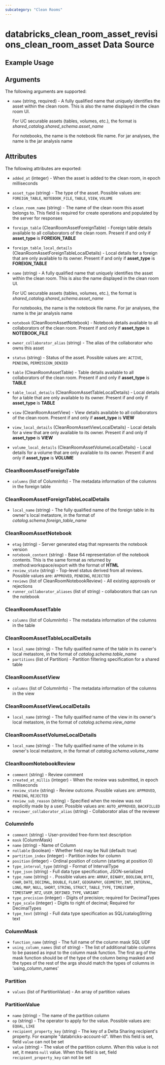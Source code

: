 ```yaml
---
subcategory: "Clean Rooms"
---
```

# databricks_clean_room_asset_revisions_clean_room_asset Data Source


## Example Usage


## Arguments
The following arguments are supported:
* `name` (string, required) - A fully qualified name that uniquely identifies the asset within the clean room.
  This is also the name displayed in the clean room UI.
  
  For UC securable assets (tables, volumes, etc.), the format is *shared_catalog*.*shared_schema*.*asset_name*
  
  For notebooks, the name is the notebook file name.
  For jar analyses, the name is the jar analysis name

## Attributes
The following attributes are exported:
* `added_at` (integer) - When the asset is added to the clean room, in epoch milliseconds
* `asset_type` (string) - The type of the asset. Possible values are: `FOREIGN_TABLE`, `NOTEBOOK_FILE`, `TABLE`, `VIEW`, `VOLUME`
* `clean_room_name` (string) - The name of the clean room this asset belongs to.
  This field is required for create operations and populated by the server for responses
* `foreign_table` (CleanRoomAssetForeignTable) - Foreign table details available to all collaborators of the clean room.
  Present if and only if **asset_type** is **FOREIGN_TABLE**
* `foreign_table_local_details` (CleanRoomAssetForeignTableLocalDetails) - Local details for a foreign that are only available to its owner.
  Present if and only if **asset_type** is **FOREIGN_TABLE**
* `name` (string) - A fully qualified name that uniquely identifies the asset within the clean room.
  This is also the name displayed in the clean room UI.
  
  For UC securable assets (tables, volumes, etc.), the format is *shared_catalog*.*shared_schema*.*asset_name*
  
  For notebooks, the name is the notebook file name.
  For jar analyses, the name is the jar analysis name
* `notebook` (CleanRoomAssetNotebook) - Notebook details available to all collaborators of the clean room.
  Present if and only if **asset_type** is **NOTEBOOK_FILE**
* `owner_collaborator_alias` (string) - The alias of the collaborator who owns this asset
* `status` (string) - Status of the asset. Possible values are: `ACTIVE`, `PENDING`, `PERMISSION_DENIED`
* `table` (CleanRoomAssetTable) - Table details available to all collaborators of the clean room.
  Present if and only if **asset_type** is **TABLE**
* `table_local_details` (CleanRoomAssetTableLocalDetails) - Local details for a table that are only available to its owner.
  Present if and only if **asset_type** is **TABLE**
* `view` (CleanRoomAssetView) - View details available to all collaborators of the clean room.
  Present if and only if **asset_type** is **VIEW**
* `view_local_details` (CleanRoomAssetViewLocalDetails) - Local details for a view that are only available to its owner.
  Present if and only if **asset_type** is **VIEW**
* `volume_local_details` (CleanRoomAssetVolumeLocalDetails) - Local details for a volume that are only available to its owner.
  Present if and only if **asset_type** is **VOLUME**

### CleanRoomAssetForeignTable
* `columns` (list of ColumnInfo) - The metadata information of the columns in the foreign table

### CleanRoomAssetForeignTableLocalDetails
* `local_name` (string) - The fully qualified name of the foreign table in its owner's local metastore,
  in the format of *catalog*.*schema*.*foreign_table_name*

### CleanRoomAssetNotebook
* `etag` (string) - Server generated etag that represents the notebook version
* `notebook_content` (string) - Base 64 representation of the notebook contents.
  This is the same format as returned by :method:workspace/export with the format of **HTML**
* `review_state` (string) - Top-level status derived from all reviews. Possible values are: `APPROVED`, `PENDING`, `REJECTED`
* `reviews` (list of CleanRoomNotebookReview) - All existing approvals or rejections
* `runner_collaborator_aliases` (list of string) - collaborators that can run the notebook

### CleanRoomAssetTable
* `columns` (list of ColumnInfo) - The metadata information of the columns in the table

### CleanRoomAssetTableLocalDetails
* `local_name` (string) - The fully qualified name of the table in its owner's local metastore,
  in the format of *catalog*.*schema*.*table_name*
* `partitions` (list of Partition) - Partition filtering specification for a shared table

### CleanRoomAssetView
* `columns` (list of ColumnInfo) - The metadata information of the columns in the view

### CleanRoomAssetViewLocalDetails
* `local_name` (string) - The fully qualified name of the view in its owner's local metastore,
  in the format of *catalog*.*schema*.*view_name*

### CleanRoomAssetVolumeLocalDetails
* `local_name` (string) - The fully qualified name of the volume in its owner's local metastore,
  in the format of *catalog*.*schema*.*volume_name*

### CleanRoomNotebookReview
* `comment` (string) - Review comment
* `created_at_millis` (integer) - When the review was submitted, in epoch milliseconds
* `review_state` (string) - Review outcome. Possible values are: `APPROVED`, `PENDING`, `REJECTED`
* `review_sub_reason` (string) - Specified when the review was not explicitly made by a user. Possible values are: `AUTO_APPROVED`, `BACKFILLED`
* `reviewer_collaborator_alias` (string) - Collaborator alias of the reviewer

### ColumnInfo
* `comment` (string) - User-provided free-form text description
* `mask` (ColumnMask)
* `name` (string) - Name of Column
* `nullable` (boolean) - Whether field may be Null (default: true)
* `partition_index` (integer) - Partition index for column
* `position` (integer) - Ordinal position of column (starting at position 0)
* `type_interval_type` (string) - Format of IntervalType
* `type_json` (string) - Full data type specification, JSON-serialized
* `type_name` (string) - . Possible values are: `ARRAY`, `BINARY`, `BOOLEAN`, `BYTE`, `CHAR`, `DATE`, `DECIMAL`, `DOUBLE`, `FLOAT`, `GEOGRAPHY`, `GEOMETRY`, `INT`, `INTERVAL`, `LONG`, `MAP`, `NULL`, `SHORT`, `STRING`, `STRUCT`, `TABLE_TYPE`, `TIMESTAMP`, `TIMESTAMP_NTZ`, `USER_DEFINED_TYPE`, `VARIANT`
* `type_precision` (integer) - Digits of precision; required for DecimalTypes
* `type_scale` (integer) - Digits to right of decimal; Required for DecimalTypes
* `type_text` (string) - Full data type specification as SQL/catalogString text

### ColumnMask
* `function_name` (string) - The full name of the column mask SQL UDF
* `using_column_names` (list of string) - The list of additional table columns to be passed as input to the column mask function. The
  first arg of the mask function should be of the type of the column being masked and the
  types of the rest of the args should match the types of columns in 'using_column_names'

### Partition
* `values` (list of PartitionValue) - An array of partition values

### PartitionValue
* `name` (string) - The name of the partition column
* `op` (string) - The operator to apply for the value. Possible values are: `EQUAL`, `LIKE`
* `recipient_property_key` (string) - The key of a Delta Sharing recipient's property. For example "databricks-account-id".
  When this field is set, field `value` can not be set
* `value` (string) - The value of the partition column. When this value is not set, it means `null` value.
  When this field is set, field `recipient_property_key` can not be set